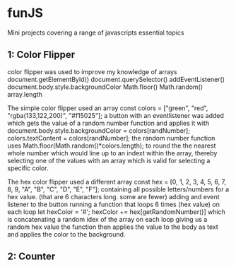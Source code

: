 # funJS
Mini projects covering a range of javascripts essential topics

1: Color Flipper
------------------------------------------------------------------------
color flipper was used to improve my knowledge of 
arrays
document.getElementById()
document.querySelector()
addEventListener()
document.body.style.backgroundColor
Math.floor()
Math.random()
array.length

The simple color flipper used an array
const colors = ["green", "red", "rgba(133,122,200)", "#f15025"];
a button with an eventlistener was added which gets the value of a random number function and applies it with
document.body.style.backgroundColor = colors[randNumber];
colors.textContent = colors[randNumber];
the random number function uses Math.floor(Math.random()*colors.length); to round the the nearest whole number
which would line up to an indext within the array, thereby selecting one of the values with an array which is 
valid for selecting a specific color.

The hex color flipper used a different array
const hex = [0, 1, 2, 3, 4, 5, 6, 7, 8, 9, "A", "B", "C", "D", "E", "F"];
containing all possible letters/numbers for a hex value. (that are 6 characters long. some are fewer)
adding and event listener to the button running a function that loops 6 times (hex value) on each loop
let hexColor = '#';
hexColor += hex[getRandomNumber()]
which is concatenating a random idex of the array on each loop giving us a random hex value
the function then applies the value to the body as text and applies the color to the background.

2: Counter
------------------------------------------------------------------------
